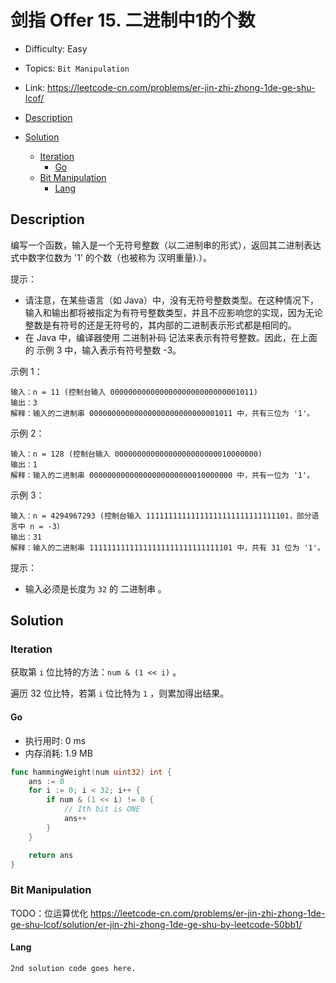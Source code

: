 <!-- omit in toc -->
# 剑指 Offer 15.  二进制中1的个数

- Difficulty: Easy
- Topics: `Bit Manipulation`
- Link: https://leetcode-cn.com/problems/er-jin-zhi-zhong-1de-ge-shu-lcof/

- [Description](#description)
- [Solution](#solution)
  - [Iteration](#iteration)
    - [Go](#go)
  - [Bit Manipulation](#bit-manipulation)
    - [Lang](#lang)

## Description

编写一个函数，输入是一个无符号整数（以二进制串的形式），返回其二进制表达式中数字位数为 '1' 的个数（也被称为 汉明重量).）。

提示：

- 请注意，在某些语言（如 Java）中，没有无符号整数类型。在这种情况下，输入和输出都将被指定为有符号整数类型，并且不应影响您的实现，因为无论整数是有符号的还是无符号的，其内部的二进制表示形式都是相同的。
- 在 Java 中，编译器使用 二进制补码 记法来表示有符号整数。因此，在上面的 示例 3 中，输入表示有符号整数 -3。


示例 1：
```
输入：n = 11 (控制台输入 00000000000000000000000000001011)
输出：3
解释：输入的二进制串 00000000000000000000000000001011 中，共有三位为 '1'。
```
示例 2：
```
输入：n = 128 (控制台输入 00000000000000000000000010000000)
输出：1
解释：输入的二进制串 00000000000000000000000010000000 中，共有一位为 '1'。
```
示例 3：
```
输入：n = 4294967293 (控制台输入 11111111111111111111111111111101，部分语言中 n = -3）
输出：31
解释：输入的二进制串 11111111111111111111111111111101 中，共有 31 位为 '1'。
```

提示：
- 输入必须是长度为 `32` 的 二进制串 。

## Solution

### Iteration

获取第 `i` 位比特的方法：`num & (1 << i)` 。

遍历 32 位比特，若第 `i` 位比特为 `1` ，则累加得出结果。

#### Go

- 执行用时: 0 ms
- 内存消耗: 1.9 MB

```go
func hammingWeight(num uint32) int {
    ans := 0
    for i := 0; i < 32; i++ {
        if num & (1 << i) != 0 {
            // Ith bit is ONE
            ans++
        }
    }

    return ans
}
```

### Bit Manipulation

TODO：位运算优化 https://leetcode-cn.com/problems/er-jin-zhi-zhong-1de-ge-shu-lcof/solution/er-jin-zhi-zhong-1de-ge-shu-by-leetcode-50bb1/

#### Lang

```lang
2nd solution code goes here.
```
